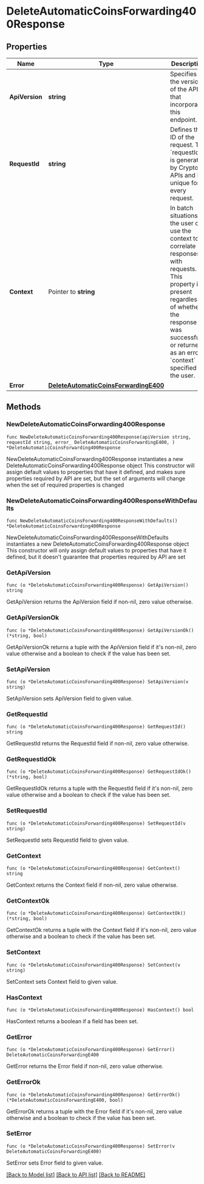 # DeleteAutomaticCoinsForwarding400Response

## Properties

Name | Type | Description | Notes
------------ | ------------- | ------------- | -------------
**ApiVersion** | **string** | Specifies the version of the API that incorporates this endpoint. | 
**RequestId** | **string** | Defines the ID of the request. The &#x60;requestId&#x60; is generated by Crypto APIs and it&#39;s unique for every request. | 
**Context** | Pointer to **string** | In batch situations the user can use the context to correlate responses with requests. This property is present regardless of whether the response was successful or returned as an error. &#x60;context&#x60; is specified by the user. | [optional] 
**Error** | [**DeleteAutomaticCoinsForwardingE400**](DeleteAutomaticCoinsForwardingE400.md) |  | 

## Methods

### NewDeleteAutomaticCoinsForwarding400Response

`func NewDeleteAutomaticCoinsForwarding400Response(apiVersion string, requestId string, error_ DeleteAutomaticCoinsForwardingE400, ) *DeleteAutomaticCoinsForwarding400Response`

NewDeleteAutomaticCoinsForwarding400Response instantiates a new DeleteAutomaticCoinsForwarding400Response object
This constructor will assign default values to properties that have it defined,
and makes sure properties required by API are set, but the set of arguments
will change when the set of required properties is changed

### NewDeleteAutomaticCoinsForwarding400ResponseWithDefaults

`func NewDeleteAutomaticCoinsForwarding400ResponseWithDefaults() *DeleteAutomaticCoinsForwarding400Response`

NewDeleteAutomaticCoinsForwarding400ResponseWithDefaults instantiates a new DeleteAutomaticCoinsForwarding400Response object
This constructor will only assign default values to properties that have it defined,
but it doesn't guarantee that properties required by API are set

### GetApiVersion

`func (o *DeleteAutomaticCoinsForwarding400Response) GetApiVersion() string`

GetApiVersion returns the ApiVersion field if non-nil, zero value otherwise.

### GetApiVersionOk

`func (o *DeleteAutomaticCoinsForwarding400Response) GetApiVersionOk() (*string, bool)`

GetApiVersionOk returns a tuple with the ApiVersion field if it's non-nil, zero value otherwise
and a boolean to check if the value has been set.

### SetApiVersion

`func (o *DeleteAutomaticCoinsForwarding400Response) SetApiVersion(v string)`

SetApiVersion sets ApiVersion field to given value.


### GetRequestId

`func (o *DeleteAutomaticCoinsForwarding400Response) GetRequestId() string`

GetRequestId returns the RequestId field if non-nil, zero value otherwise.

### GetRequestIdOk

`func (o *DeleteAutomaticCoinsForwarding400Response) GetRequestIdOk() (*string, bool)`

GetRequestIdOk returns a tuple with the RequestId field if it's non-nil, zero value otherwise
and a boolean to check if the value has been set.

### SetRequestId

`func (o *DeleteAutomaticCoinsForwarding400Response) SetRequestId(v string)`

SetRequestId sets RequestId field to given value.


### GetContext

`func (o *DeleteAutomaticCoinsForwarding400Response) GetContext() string`

GetContext returns the Context field if non-nil, zero value otherwise.

### GetContextOk

`func (o *DeleteAutomaticCoinsForwarding400Response) GetContextOk() (*string, bool)`

GetContextOk returns a tuple with the Context field if it's non-nil, zero value otherwise
and a boolean to check if the value has been set.

### SetContext

`func (o *DeleteAutomaticCoinsForwarding400Response) SetContext(v string)`

SetContext sets Context field to given value.

### HasContext

`func (o *DeleteAutomaticCoinsForwarding400Response) HasContext() bool`

HasContext returns a boolean if a field has been set.

### GetError

`func (o *DeleteAutomaticCoinsForwarding400Response) GetError() DeleteAutomaticCoinsForwardingE400`

GetError returns the Error field if non-nil, zero value otherwise.

### GetErrorOk

`func (o *DeleteAutomaticCoinsForwarding400Response) GetErrorOk() (*DeleteAutomaticCoinsForwardingE400, bool)`

GetErrorOk returns a tuple with the Error field if it's non-nil, zero value otherwise
and a boolean to check if the value has been set.

### SetError

`func (o *DeleteAutomaticCoinsForwarding400Response) SetError(v DeleteAutomaticCoinsForwardingE400)`

SetError sets Error field to given value.



[[Back to Model list]](../README.md#documentation-for-models) [[Back to API list]](../README.md#documentation-for-api-endpoints) [[Back to README]](../README.md)


